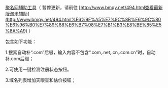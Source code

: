 
[聚名网辅助工具](https://greasyfork.org/zh-CN/scripts/30012-%E8%81%9A%E5%90%8D%E7%BD%91%E8%BE%85%E5%8A%A9%E5%B7%A5%E5%85%B7)（ 暂停更新，请前往 [http://www.bmqy.net/494.html查看最新版淘米辅助](http://www.bmqy.net/494.html%E6%9F%A5%E7%9C%8B%E6%9C%80%E6%96%B0%E7%89%88%E6%B7%98%E7%B1%B3%E8%BE%85%E5%8A%A9) ）


包含如下功能：


1.搜索自动补“.com”后缀，输入内容不包含“.com,.net,.cn,.com.cn”时，自动补.com后缀；


2.可使用一键检测注册状态按钮。


3.域名列表增加天眼查和估价按钮；

